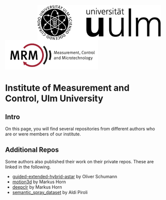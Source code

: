<img align="right" src="https://github.com/uulm-mrm/.github/blob/main/imgs/Logo_uulm_Vorlage_100mm_schwarz.png" width="400">
<img src="https://github.com/uulm-mrm/.github/blob/main/imgs/Logo_MRM_Text-breit-en.png" width="300">

# Institute of Measurement and Control, Ulm University
## Intro
On this page, you will find several repositories from different authors who are or were members of our institute.




## Additional Repos
Some authors also published their work on their private repos. These are linked in the following.  
* [guided-extended-hybrid-astar](https://github.com/oliver-schumann/guided-extended-hybrid-astar) by Oliver Schumann
* [motion3d](https://github.com/mhorn11/motion3d) by Markus Horn
* [deepclr](https://github.com/mhorn11/deepclr) by Markus Horn
* [semantic_spray_dataset](https://github.com/aldipiroli/semantic_spray_dataset) by Aldi Piroli


